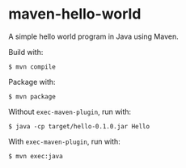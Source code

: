 # maven-hello-world

A simple hello world program in Java using Maven.

Build with:
```
$ mvn compile
```

Package with:
```
$ mvn package
```

Without `exec-maven-plugin`, run with:
```
$ java -cp target/hello-0.1.0.jar Hello
```

With `exec-maven-plugin`, run with:
```
$ mvn exec:java
```

